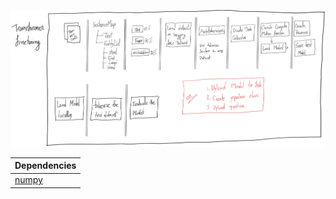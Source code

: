 ![alt text](../assets/TRANSFINE.png)

| Dependencies     |
|------------------|
| [numpy][NP]      |


[NP]: <https://numpy.org/>